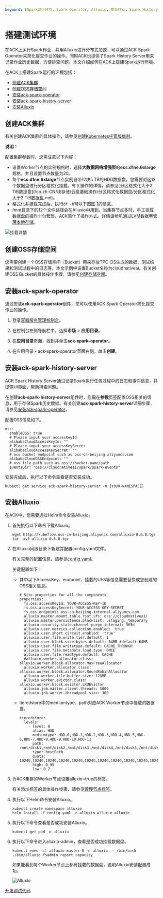 ```yaml
---
keyword: [Spark运行环境, Spark Operator, Alluxio, 提交作业, Spark History Server]
---
```


# 搭建测试环境

在ACK上运行Spark作业，并用Alluxio进行分布式加速，可以通过ACK Spark Operator来简化提交作业的操作。同时ACK也提供了Spark History Server用来记录作业历史数据，方便排查问题。本文介绍如何在ACK上搭建Spark运行环境。

在ACK上搭建Spark运行的环境包括：

-   [创建ACK集群](#section_g6q_9mp_zts)
-   [创建OSS存储空间](#section_kz3_nkt_pgg)
-   [安装ack-spark-operator](#section_dhf_xau_twq)
-   [安装ack-spark-history-server](#section_4fi_uvq_spe)
-   [安装Alluxio](#section_prv_vcs_oax)

## 创建ACK集群

有关创建ACK集群的具体操作，请参见[创建Kubernetes托管版集群](/cn.zh-CN/Kubernetes集群用户指南/集群/创建集群/创建Kubernetes托管版集群.md)。

**说明：**

配置集群参数时，您需注意以下内容：

-   设置Worker节点的实例规格时，选择**大数据网络增强型**的**ecs.d1ne.6xlarge**规格，并且设置节点数量为20。
-   每个**ecs.d1ne.6xlarge**节点实例自带12块5 TB的HDD数据盘。您需要对这12个数据盘进行分区格式化挂载。有关操作的详情，请参见[分区格式化大于2 TiB数据盘](/cn.zh-CN/块存储/云盘基础操作/分区格式化数据盘/分区格式化大于2 TiB数据盘.md)。
-   格式化并挂载完成后，执行`df -h`可以下图[图 1](#fig_d1e_q7p_wqp)的信息。
-   /mnt目录下的12个文件路径会在Alluxio中用到。当集群节点多时，手工挂载数据盘的操作十分繁琐，ACK简化了操作方式。详情请参见[通过LVM数据卷管理本地存储](/cn.zh-CN/解决方案/大数据解决方案/ACK中运行Spark工作负载/通过LVM数据卷管理本地存储.md)。

![挂载详情](../images/p161287.jpeg "挂载详情")

## 创建OSS存储空间

您需要创建一个OSS存储空间（Bucket）用来存放TPC-DS生成的数据、测试结果和测试过程中的日志等。本文示例中设置Bucket名称为cloudnativeai。有关创建OSS Bucket的具体操作步骤，请参见[创建存储空间](/cn.zh-CN/快速入门/控制台快速入门/创建存储空间.md)。

## 安装ack-spark-operator

通过安装**ack-spark-operator**组件，您可以使用ACK Spark Operator简化提交作业的操作。

1.  登录[容器服务管理控制台](https://cs.console.aliyun.com)。

2.  在控制台左侧导航栏中，选择**市场** \> **应用目录**。

3.  在**应用目录**页面，找到并单击**ack-spark-operator**。

4.  在应用目录 - ack-spark-operator页面右侧，单击**创建**。


## 安装ack-spark-history-server

ACK Spark History Server通过记录Spark执行任务过程中的日志和事件信息，并提供UI界面，帮助排查问题。

在创建**ack-spark-history-server**组件时，您需在**参数**页签配置OSS相关的信息，用于存储Spark历史数据。有关创建**ack-spark-history-server**详细步骤，请参见[安装ack-spark-operator](#section_dhf_xau_twq)。

配置OSS信息如下。

```
oss:
  enableOSS: true
  # Please input your accessKeyId
  alibabaCloudAccessKeyId: ""
  # Please input your accessKeySecret
  alibabaCloudAccessKeySecret: ""
  # oss bucket endpoint such as oss-cn-beijing.aliyuncs.com
  alibabaCloudOSSEndpoint: ""
  # oss file path such as oss://bucket-name/path
  eventsDir: "oss://cloudnativeai/spark/spark-events"
```

安装完成后，执行以下命令查看是否安装成功。

```
kubectl get service ack-spark-history-server -n {YOUR-NAMESPACE}
```

## 安装Alluxio

在ACK中，您需要通过Helm命令安装Alluxio。

1.  首先执行以下命令下载Allxuio。

    ```
    wget http://kubeflow.oss-cn-beijing.aliyuncs.com/alluxio-0.6.8.tgz
    tar -xvf alluxio-0.6.8.tgz
    ```

2.  在Alluxio同级目录下新建并配置config.yaml文件。

    有关完整的配置信息，请参见[config.yaml](https://github.com/AliyunContainerService/benchmark-for-spark/blob/master/kubernetes/alluxio/config.yaml)。

    关键配置如下：

    -   其中以下AccessKey、endpoint、挂载的UFS等信息需要替换成您创建的OSS相关信息。

        ```
        # Site properties for all the components
        properties:
          fs.oss.accessKeyId: YOUR-ACCESS-KEY-ID
          fs.oss.accessKeySecret: YOUR-ACCESS-KEY-SECRET
          fs.oss.endpoint: oss-cn-beijing-internal.aliyuncs.com
          alluxio.master.mount.table.root.ufs: oss://cloudnativeai/
          alluxio.master.persistence.blacklist: .staging,_temporary
          alluxio.security.stale.channel.purge.interval: 365d
          alluxio.user.metrics.collection.enabled: 'true'
          alluxio.user.short.circuit.enabled: 'true'
          alluxio.user.file.write.tier.default: 1
          alluxio.user.block.size.bytes.default: 64MB #default 64MB
          alluxio.user.file.writetype.default: CACHE_THROUGH
          alluxio.user.file.metadata.load.type: ONCE
          alluxio.user.file.readtype.default: CACHE
          #alluxio.worker.allocator.class: alluxio.worker.block.allocator.MaxFreeAllocator
          alluxio.worker.allocator.class: alluxio.worker.block.allocator.RoundRobinAllocator
          alluxio.worker.file.buffer.size: 128MB
          alluxio.worker.evictor.class: alluxio.worker.block.evictor.LRUEvictor
          alluxio.job.master.client.threads: 5000
          alluxio.job.worker.threadpool.size: 300
        ```

    -   tieredstore中的mediumtype、path对应ACK Worker节点中挂载的数据盘。

        ```
        tieredstore:
          levels:
            - level: 0
              alias: HDD
              mediumtype: HDD-0,HDD-1,HDD-2,HDD-3,HDD-4,HDD-5,HDD-6,HDD-7,HDD-8,HDD-9,HDD-10,HDD-11
              path: /mnt/disk1,/mnt/disk2,/mnt/disk3,/mnt/disk4,/mnt/disk5,/mnt/disk6,/mnt/disk7,/mnt/disk8,/mnt/disk9,/mnt/disk10,/mnt/disk11,/mnt/disk12
              type: hostPath
              quota: 1024G,1024G,1024G,1024G,1024G,1024G,1024G,1024G,1024G,1024G,1024G,1024G
              high: 0.95
              low: 0.7
        ```

3.  为ACK集群的Worker节点设置alluxio=true的标签。

    有关添加标签的具体操作步骤，请参见[管理节点标签](/cn.zh-CN/Kubernetes集群用户指南/节点与节点池/节点/管理节点标签.md)。

4.  执行以下Helm命令安装Alluxio。

    ```
    kubectl create namespace alluxio
    helm install -f config.yaml -n alluxio alluxio alluxio
    ```

5.  执行以下命令查看是否成功安装Alluxio。

    ```
    kubectl get pod -n alluxio
    ```

6.  执行以下命令进入alluxio-admin，查看是否成功挂载数据盘。

    ```
    kubectl exec -it alluxio-master-0 -n alluxio -- /bin/bash
    ./bin/alluxio fsadmin report capacity
    ```

    如果能看到每个Worker节点上都有挂载的数据盘，说明Alluxio安装配置成功。

    ![Alluxio](https://static-aliyun-doc.oss-accelerate.aliyuncs.com/assets/img/zh-CN/1804359951/p161392.png)


[开发测试代码](/cn.zh-CN/解决方案/大数据解决方案/ACK中运行Spark工作负载/开发测试代码.md)

